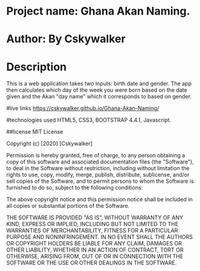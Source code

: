 # Project name: Ghana Akan Naming.

# Author: By Cskywalker

# Description
This is a web application  takes two inputs: birth date and gender.  The app then calculates which day of the week you were born based on the date given and the Akan "day name" which it corresponds to based on gender.

#live links
https://cskywalker.github.io/Ghana-Akan-Naming/

#technologies used
HTML5, CSS3, BOOTSTRAP 4.4.1, Javascript.

##license
MIT License

Copyright (c) [2020] [Cskywalker]

Permission is hereby granted, free of charge, to any person obtaining a copy of this software and associated documentation files (the "Software"), to deal in the Software without restriction, including without limitation the rights to use, copy, modify, merge, publish, distribute, sublicense, and/or sell copies of the Software, and to permit persons to whom the Software is furnished to do so, subject to the following conditions:

The above copyright notice and this permission notice shall be included in all copies or substantial portions of the Software.

THE SOFTWARE IS PROVIDED "AS IS", WITHOUT WARRANTY OF ANY KIND, EXPRESS OR IMPLIED, INCLUDING BUT NOT LIMITED TO THE WARRANTIES OF MERCHANTABILITY, FITNESS FOR A PARTICULAR PURPOSE AND NONINFRINGEMENT. IN NO EVENT SHALL THE AUTHORS OR COPYRIGHT HOLDERS BE LIABLE FOR ANY CLAIM, DAMAGES OR OTHER LIABILITY, WHETHER IN AN ACTION OF CONTRACT, TORT OR OTHERWISE, ARISING FROM, OUT OF OR IN CONNECTION WITH THE SOFTWARE OR THE USE OR OTHER DEALINGS IN THE SOFTWARE.
